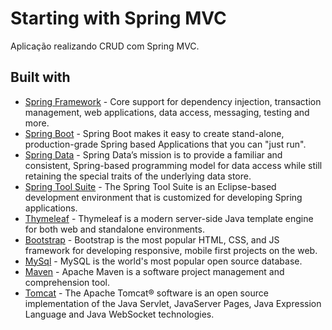 # Starting with Spring MVC
Aplicação realizando CRUD com Spring MVC.
## Built with
* [Spring Framework](http://projects.spring.io/spring-framework/) - Core support for dependency injection, transaction management, web applications, data access, messaging, testing and more.
* [Spring Boot](https://projects.spring.io/spring-boot/) - Spring Boot makes it easy to create stand-alone, production-grade Spring based Applications that you can "just run".
* [Spring Data](http://projects.spring.io/spring-data/) - Spring Data’s mission is to provide a familiar and consistent, Spring-based programming model for data access while still retaining the special traits of the underlying data store. 
* [Spring Tool Suite](https://spring.io/tools/sts) - The Spring Tool Suite is an Eclipse-based development environment that is customized for developing Spring applications.
* [Thymeleaf](http://www.thymeleaf.org/) - Thymeleaf is a modern server-side Java template engine for both web and standalone environments.
* [Bootstrap](http://getbootstrap.com/) - Bootstrap is the most popular HTML, CSS, and JS framework for developing responsive, mobile first projects on the web.
* [MySql](https://www.mysql.com/) - MySQL is the world's most popular open source database. 
* [Maven](https://maven.apache.org/) - Apache Maven is a software project management and comprehension tool.
* [Tomcat](http://tomcat.apache.org/) - The Apache Tomcat® software is an open source implementation of the Java Servlet, JavaServer Pages, Java Expression Language and Java WebSocket technologies.
